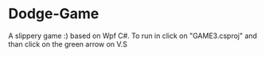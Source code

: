 # Dodge-Game
A slippery game :) based on Wpf C#.
To run in click on "GAME3.csproj" and than click on the green arrow on V.S
